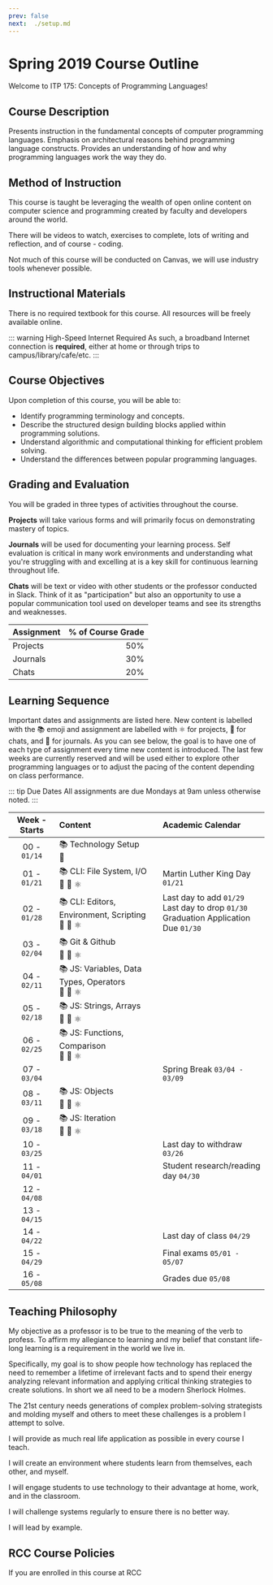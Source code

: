 ```yaml
---
prev: false
next:  ./setup.md
---
```

# Spring 2019 Course Outline

Welcome to ITP 175: Concepts of Programming Languages!

## Course Description

Presents instruction in the fundamental concepts of computer programming languages. Emphasis on architectural reasons behind programming language constructs. Provides an understanding of how and why programming languages work the way they do.

## Method of Instruction

This course is taught be leveraging the wealth of open online content on computer science and programming created by faculty and developers around the world.

There will be videos to watch, exercises to complete, lots of writing and reflection, and of course - coding.

Not much of this course will be conducted on Canvas, we will use industry tools whenever possible.

## Instructional Materials

There is no required textbook for this course. All resources will be freely available online.

::: warning High-Speed Internet Required
As such, a broadband Internet connection is **required**, either at home or through trips to campus/library/cafe/etc.
:::

## Course Objectives

Upon completion of this course, you will be able to:

* Identify programming terminology and concepts.
* Describe the structured design building blocks applied within programming solutions.
* Understand algorithmic and computational thinking for efficient problem solving.
* Understand the differences between popular programming languages.

## Grading and Evaluation

You will be graded in three types of activities throughout the course.

**Projects** will take various forms and will primarily focus on demonstrating mastery of topics.

**Journals** will be used for documenting your learning process. Self evaluation is critical in many work environments and understanding what you're struggling with and excelling at is a key skill for continuous learning throughout life.

**Chats** will be text or video with other students or the professor conducted in Slack. Think of it as "participation" but also an opportunity to use a popular communication tool used on developer teams and see its strengths and weaknesses.

|Assignment |  % of Course Grade |
|:----------|-------------------:|
| Projects  |                50% |
| Journals  |                30% |
| Chats     |                20% |

## Learning Sequence

Important dates and assignments are listed here. New content is labelled with the :books: emoji and assignment are labelled with :atom_symbol: for projects, :speech_balloon: for chats, and :memo: for journals. As you can see below, the goal is to have one of each type of assignment every time new content is introduced. The last few weeks are currently reserved and will be used either to explore other programming languages or to adjust the pacing of the content depending on class performance.

::: tip Due Dates
All assignments are due Mondays at 9am unless otherwise noted.
:::

| Week - Starts | Content | Academic Calendar |
|:---------------:|:-------------------|:--------|
|00 - `01/14`| :books: Technology Setup<br />:speech_balloon: |  |
|01 - `01/21`| :books: CLI: File System, I/O<br />:speech_balloon: :memo: :atom_symbol: | Martin Luther King Day `01/21` |
|02 - `01/28`| :books: CLI: Editors, Environment, Scripting<br />:speech_balloon: :memo: :atom_symbol: | Last day to add `01/29`<br />Last day to drop `01/30`<br />Graduation Application Due `01/30` |
|03 - `02/04`| :books: Git & Github<br />:speech_balloon: :memo: :atom_symbol: |  |
|04 - `02/11`| :books: JS: Variables, Data Types, Operators<br />:speech_balloon: :memo: :atom_symbol: |  |
|05 - `02/18`| :books: JS: Strings, Arrays<br />:speech_balloon: :memo: :atom_symbol: |  |
|06 - `02/25`| :books: JS: Functions, Comparison<br />:speech_balloon: :memo: :atom_symbol: |  |
|07 - `03/04`| | Spring Break `03/04 - 03/09` |
|08 - `03/11`| :books: JS: Objects<br />:speech_balloon: :memo: :atom_symbol: |  |
|09 - `03/18`| :books: JS: Iteration<br />:speech_balloon: :memo: :atom_symbol: |  |
|10 - `03/25`| | Last day to withdraw `03/26` |
|11 - `04/01`| | Student research/reading day `04/30` |
|12 - `04/08`| |  |
|13 - `04/15`| |  |
|14 - `04/22`| | Last day of class `04/29` |
|15 - `04/29`| | Final exams `05/01 - 05/07`|
|16 - `05/08`| | Grades due `05/08` |

## Teaching Philosophy

My objective as a professor is to be true to the meaning of the verb to profess. To affirm my allegiance to learning and my belief that constant life-long learning is a requirement in the world we live in.

Specifically, my goal is to show people how technology has replaced the need to remember a lifetime of irrelevant facts and to spend their energy analyzing relevant information and applying critical thinking strategies to create solutions. In short we all need to be a modern Sherlock Holmes.

The 21st century needs generations of complex problem-solving strategists and molding myself and others to meet these challenges is a problem I attempt to solve.

I will provide as much real life application as possible in every course I teach.

I will create an environment where students learn from themselves, each other, and myself.

I will engage students to use technology to their advantage at home, work, and in the classroom.

I will challenge systems regularly to ensure there is no better way.

I will lead by example.

## RCC Course Policies

If you are enrolled in this course at RCC


[//]: # (References)
[1]: https://itp-175-fa18.github.io/0-hello-world/
[2]: https://itp-175-fa18.github.io/1-concepts-journal
[3]: https://itp-175-fa18.github.io/j2-language-differences
[4]: https://itp-175-fa18.github.io/p0-javascript/instructions
[5]: https://itp-175-fa18.github.io/p1-js-exercises/instructions.html
[:books: Technology Setup]: 1-setup.md "Technology Setup"
[8]: cli-languages.md
[9]: ./2-cli-languages.md#chat-1-digging-deeper-about-basic-commands
[10]: programming-concepts-1.md
[11]: chats/2-concepts-1.md
[12]: markup-languages.md
[13]: chats/3-markup.md
[14]: programming-concepts-2.md
[15]: chats/4-concepts-2.md
[16]: interpreted-languages.md